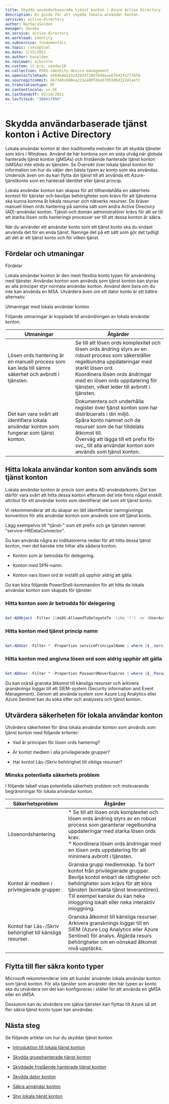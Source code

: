 ```yaml
---
title: Skydda användarbaserade tjänst konton | Azure Active Directory
description: En guide för att skydda lokala användar konton.
services: active-directory
author: BarbaraSelden
manager: daveba
ms.service: active-directory
ms.workload: identity
ms.subservice: fundamentals
ms.topic: conceptual
ms.date: 2/15/2021
ms.author: baselden
ms.reviewer: ajburnle
ms.custom: it-pro, seodec18
ms.collection: M365-identity-device-management
ms.openlocfilehash: e484bdda33142024f2067649eaa67042fe7776f8
ms.sourcegitcommit: d4734bc680ea221ea80fdea67859d6d32241aefc
ms.translationtype: MT
ms.contentlocale: sv-SE
ms.lasthandoff: 02/14/2021
ms.locfileid: "100417956"
---
```

# <a name="securing-user-based-service-accounts-in-active-directory"></a>Skydda användarbaserade tjänst konton i Active Directory

Lokala användar konton är den traditionella metoden för att skydda tjänster som körs i Windows. Använd de här kontona som en sista utväg när globala hanterade tjänst konton (gMSAs) och fristående hanterade tjänst konton (sMSAs) inte stöds av tjänsten. Se Översikt över lokala tjänst konton för information om hur du väljer den bästa typen av konto som ska användas. Undersök även om du kan flytta din tjänst till att använda ett Azure-tjänstkonto som en hanterad identitet eller tjänst princip. 

Lokala användar konton kan skapas för att tillhandahålla en säkerhets kontext för tjänster och beviljas behörigheter som krävs för att tjänsterna ska kunna komma åt lokala resurser och nätverks resurser. De kräver manuell lösen ords hantering på samma sätt som andra Active Directory (AD)-användar konton. Tjänst-och domän administratörer krävs för att se till att starka lösen ords hanterings processer ser till att dessa konton är säkra.

När du använder ett användar konto som ett tjänst konto ska du endast använda det för en enda tjänst. Namnge det på ett sätt som gör det tydligt att det är ett tjänst konto och för vilken tjänst. 

## <a name="benefits-and-challenges"></a>Fördelar och utmaningar

Fördelar

Lokala användar konton är den mest flexibla konto typen för användning med tjänster. Användar konton som används som tjänst konton kan styras av alla principer styr normala användar konton. Använd dem bara om du inte kan använda en MSA. Utvärdera även om ett dator konto är ett bättre alternativ. 

Utmaningar med lokala användar konton

Följande utmaningar är kopplade till användningen av lokala användar konton.

| Utmaningar| Åtgärder |
| - | - |
| Lösen ords hantering är en manuell process som kan leda till sämre säkerhet och avbrott i tjänsten.| Se till att lösen ords komplexitet och lösen ords ändring styrs av en robust process som säkerställer regelbundna uppdateringar med starkt lösen ord. <br> Koordinera lösen ords ändringar med en lösen ords uppdatering för tjänsten, vilket leder till avbrott i tjänsten. |
| Det kan vara svårt att identifiera lokala användar konton som fungerar som tjänst konton.| Dokumentera och underhålla register över tjänst konton som har distribuerats i din miljö. <br> Spåra konto namnet och de resurser som de har tilldelats åtkomst till. <br> Överväg att lägga till ett prefix för svc_ till alla användar konton som används som tjänst konton. |


## <a name="find-on-premises-user-accounts-used-as-service-accounts"></a>Hitta lokala användar konton som används som tjänst konton

Lokala användar konton är precis som andra AD-användarkonto. Det kan därför vara svårt att hitta dessa konton eftersom det inte finns något enskilt attribut för ett användar konto som identifierar det som ett tjänst konto. 

Vi rekommenderar att du skapar en lätt identifierbar namngivnings konvention för alla användar konton som används som ett tjänst konto.

Lägg exempelvis till "tjänst-" som ett prefix och ge tjänsten namnet: "service-HRDataConnector".

Du kan använda några av indikatorerna nedan för att hitta dessa tjänst konton, men det kanske inte hittar alla sådana konton.

* Konton som är betrodda för delegering.

* Konton med SPN-namn.

* Konton vars lösen ord är inställt på upphör aldrig att gälla.

Du kan köra följande PowerShell-kommandon för att hitta de lokala användar konton som skapats för tjänster.

### <a name="find-accounts-trusted-for-delegation"></a>Hitta konton som är betrodda för delegering

```PowerShell

Get-ADObject -Filter {(msDS-AllowedToDelegateTo -like '*') -or (UserAccountControl -band 0x0080000) -or (UserAccountControl -band 0x1000000)} -prop samAccountName,msDS-AllowedToDelegateTo,servicePrincipalName,userAccountControl | select DistinguishedName,ObjectClass,samAccountName,servicePrincipalName, @{name='DelegationStatus';expression={if($_.UserAccountControl -band 0x80000){'AllServices'}else{'SpecificServices'}}}, @{name='AllowedProtocols';expression={if($_.UserAccountControl -band 0x1000000){'Any'}else{'Kerberos'}}}, @{name='DestinationServices';expression={$_.'msDS-AllowedToDelegateTo'}}

```

### <a name="find-accounts-with-service-principle-names"></a>Hitta konton med tjänst princip namn

```PowerShell

Get-ADUser -Filter * -Properties servicePrincipalName | where {$_.servicePrincipalName -ne $null}

```

 

### <a name="find-accounts-with-passwords-set-to-never-expire"></a>Hitta konton med angivna lösen ord som aldrig upphör att gälla

```PowerShell

Get-ADUser -Filter * -Properties PasswordNeverExpires | where {$_.PasswordNeverExpires -eq $true}

```


Du kan också granska åtkomst till känsliga resurser och arkivera gransknings loggar till ett SIEM-system (Security information and Event Management). Genom att använda system som Azure Log Analytics eller Azure Sentinel kan du söka efter och analysera och tjänst konton.

## <a name="assess-security-of-on-premises-user-accounts"></a>Utvärdera säkerheten för lokala användar konton

Utvärdera säkerheten för dina lokala användar konton som används som tjänst konton med följande kriterier:

* Vad är principen för lösen ords hantering?

* Är kontot medlem i alla privilegierade grupper?

* Har kontot Läs-/Skriv behörighet till viktiga resurser?

### <a name="mitigate-potential-security-issues"></a>Minska potentiella säkerhets problem

I följande tabell visas potentiella säkerhets problem och motsvarande begränsningar för lokala användar konton.

| Säkerhetsproblem| Åtgärder |
| - | - |
| Lösenordshantering|* Se till att lösen ords komplexitet och lösen ords ändring styrs av en robust process som garanterar regelbundna uppdateringar med starka lösen ords krav. <br> * Koordinera lösen ords ändringar med en lösen ords uppdatering för att minimera avbrott i tjänsten. |
| Kontot är medlem i privilegierade grupper.| Granska grupp medlemskap. Ta bort kontot från privilegierade grupper. Bevilja kontot enbart de rättigheter och behörigheter som krävs för att köra tjänsten (kontakta tjänst leverantören). Till exempel kanske du kan neka inloggning lokalt eller neka interaktiv inloggning. |
| Kontot har Läs-/Skriv behörighet till känsliga resurser.| Granska åtkomst till känsliga resurser. Arkivera gransknings loggar till en SIEM (Azure Log Analytics eller Azure Sentinel) för analys. Åtgärda resurs behörigheter om en oönskad åtkomst nivå upptäcks. |


## <a name="move-to-more-secure-account-types"></a>Flytta till fler säkra konto typer

Microsoft rekommenderar inte att kunder använder lokala användar konton som tjänst konton. För alla tjänster som använder den här typen av konto ska du utvärdera om det kan konfigureras i stället för att använda en gMSA eller en sMSA.

Dessutom kan du utvärdera om själva tjänsten kan flyttas till Azure så att fler säkra tjänst konto typer kan användas. 

## <a name="next-steps"></a>Nästa steg
Se följande artiklar om hur du skyddar tjänst konton

* [Introduktion till lokala tjänst konton](service-accounts-on-premises.md)

* [Skydda grupphanterade tjänst konton](service-accounts-group-managed.md)

* [Skyddade fristående hanterade tjänst konton](service-accounts-standalone-managed.md)

* [Skydda dator konton](service-accounts-computer.md)

* [Säkra användar konton](service-accounts-user-on-premises.md)

* [Styr lokala tjänst konton](service-accounts-govern-on-premises.md)

 
